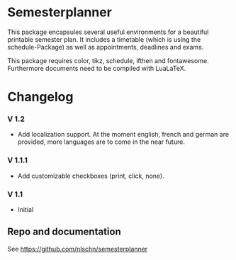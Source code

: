 # Semesterplanner

This package encapsules several useful environments for a beautiful printable semester plan. 
It includes a timetable (which is using the schedule-Package) as well as appointments, deadlines and exams.

This package requires color, tikz, schedule, ifthen and fontawesome. Furthermore documents need to be compiled with LuaLaTeX.

# Changelog

### V 1.2
- Add localization support. At the moment english, french and german are provided, more languages are to come in the near future.

### V 1.1.1
- Add customizable checkboxes (print, click, none).

### V 1.1
- Initial

## Repo and documentation
See https://github.com/nlschn/semesterplanner

